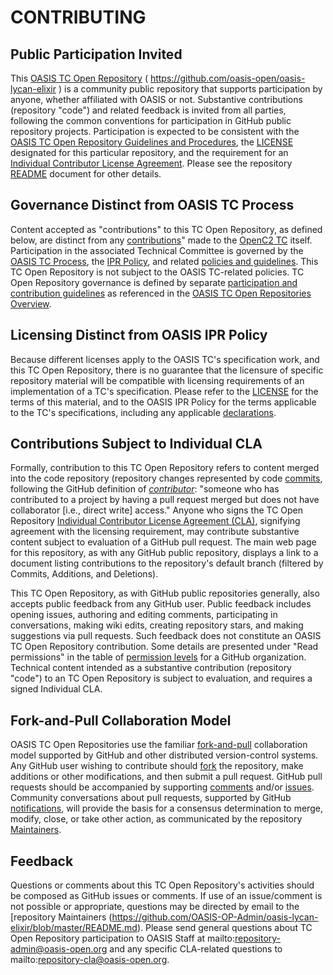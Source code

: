 # CONTRIBUTING

## Public Participation Invited

This [OASIS TC Open Repository](https://www.oasis-open.org/resources/open-repositories) ( https://github.com/oasis-open/oasis-lycan-elixir ) is a community public repository that supports participation by anyone, whether affiliated with OASIS or not.  Substantive contributions (repository "code") and related feedback is invited from all parties, following the common conventions for participation in GitHub public repository projects.  Participation is expected to be consistent with the [OASIS TC Open Repository Guidelines and Procedures](https://www.oasis-open.org/policies-guidelines/open-repositories), the [LICENSE](https://github.com/OASIS-OP-Admin/oasis-lycan-elixir/blob/master/LICENSE.md) designated for this particular repository, and the requirement for an [Individual Contributor License Agreement](https://www.oasis-open.org/resources/open-repositories/cla/individual-cla). Please see the repository [README](https://github.com/oasis-open/openc2-lycan-elixir/blob/master/README.md) document for other details.

## Governance Distinct from OASIS TC Process

Content accepted as "contributions" to this TC Open Repository, as defined below, are distinct from any [contributions](https://www.oasis-open.org/policies-guidelines/ipr#contributions)" made to the [OpenC2 TC](https://www.oasis-open.org/committees/openc2/) itself.  Participation in the associated Technical Committee is governed by the [OASIS TC Process](https://www.oasis-open.org/policies-guidelines/tc-process), the [IPR Policy](https://www.oasis-open.org/policies-guidelines/ipr), and related [policies and guidelines](https://www.oasis-open.org/policies-guidelines/).  This TC Open Repository is not subject to the OASIS TC-related policies. TC Open Repository governance is defined by separate [participation and contribution guidelines](https://www.oasis-open.org/policies-guidelines/open-repositories) as referenced in the [OASIS TC Open Repositories Overview](https://www.oasis-open.org/resources/open-repositories/).

## Licensing Distinct from OASIS IPR Policy

Because different licenses apply to the OASIS TC's specification work, and this TC Open Repository, there is no guarantee that the licensure of specific repository material will be compatible with licensing requirements of an implementation of a TC's specification.  Please refer to the [LICENSE](https://github.com/oasis-open/openc2-lycan-elixir/blob/master/LICENSE.md) for the terms of this material, and to the OASIS IPR Policy for the terms applicable to the TC's specifications, including any applicable [declarations](https://www.oasis-open.org/committees/openc2/ipr.php).

## Contributions Subject to Individual CLA

Formally, contribution to this TC Open Repository refers to content merged into the code repository (repository changes represented by code [commits](https://github.com/oasis-open/openc2-lycan-elixir/commits/master), following the GitHub definition of *[contributor](https://help.github.com/articles/github-glossary/#contributor)*: "someone who has contributed to a project by having a pull request merged but does not have collaborator [i.e., direct write] access."  Anyone who signs the TC Open Repository [Individual Contributor License Agreement (CLA)](https://www.oasis-open.org/resources/open-repositories/cla/individual-cla), signifying agreement with the licensing requirement, may contribute substantive content subject to evaluation of a GitHub pull request.  The main web page for this repository, as with any GitHub public repository, displays a link to a document listing contributions to the repository's default branch (filtered by Commits, Additions, and Deletions).

This TC Open Repository, as with GitHub public repositories generally, also accepts public feedback from any GitHub user.  Public feedback includes opening issues, authoring and editing comments, participating in conversations, making wiki edits, creating repository stars, and making suggestions via pull requests.  Such feedback does not constitute an OASIS TC Open Repository contribution. Some details are presented under "Read permissions" in the table of [permission levels](https://help.github.com/articles/repository-permission-levels-for-an-organization/) for a GitHub organization.  Technical content intended as a substantive contribution (repository "code") to an TC Open Repository is subject to evaluation, and requires a signed Individual CLA.

## Fork-and-Pull Collaboration Model

OASIS TC Open Repositories use the familiar [fork-and-pull](https://help.github.com/articles/using-pull-requests/#fork--pull) collaboration model supported by GitHub and other distributed version-control systems. Any GitHub user wishing to contribute should [fork](https://help.github.com/articles/github-glossary/#fork) the repository, make additions or other modifications, and then submit a pull request.  GitHub pull requests should be accompanied by supporting [comments](https://help.github.com/articles/commenting-on-the-diff-of-a-pull-request/) and/or [issues](https://help.github.com/articles/about-issues/). Community conversations about pull requests, supported by GitHub [notifications](https://help.github.com/articles/about-notifications/), will provide the basis for a consensus determination to merge, modify, close, or take other action, as communicated by the repository [Maintainers](https://www.oasis-open.org/resources/open-repositories/maintainers-guide).

## Feedback

Questions or comments about this TC Open Repository's activities should be composed as GitHub issues or comments. If use of an issue/comment is not possible or appropriate, questions may be directed by email to the [repository Maintainers (https://github.com/OASIS-OP-Admin/oasis-lycan-elixir/blob/master/README.md). Please send general questions about TC Open Repository participation to OASIS Staff at mailto:repository-admin@oasis-open.org and any specific CLA-related questions to mailto:repository-cla@oasis-open.org.
